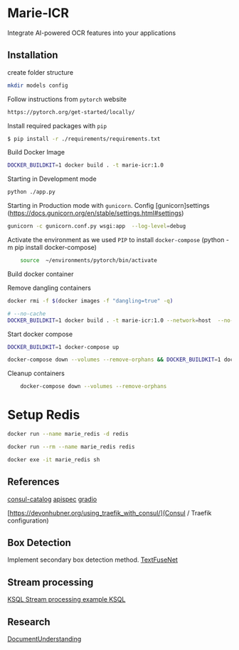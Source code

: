# Marie-ICR

Integrate AI-powered OCR features into your applications

## Installation

create folder structure

```sh 
mkdir models config
```

Follow instructions from `pytorch` website

```sh
https://pytorch.org/get-started/locally/
```

Install required packages with `pip`

```sh
$ pip install -r ./requirements/requirements.txt
```

Build Docker Image

```sh
DOCKER_BUILDKIT=1 docker build . -t marie-icr:1.0
```

Starting in Development mode

```sh
python ./app.py
```

Starting in Production mode with `gunicorn`. Config
[gunicorn]settings (https://docs.gunicorn.org/en/stable/settings.html#settings)

```sh
gunicorn -c gunicorn.conf.py wsgi:app  --log-level=debug
```

Activate the environment as we used `PIP` to install `docker-compose` (python -m pip install docker-compose)

```sh
    source  ~/environments/pytorch/bin/activate
```

Build docker container

Remove dangling containers

```sh
docker rmi -f $(docker images -f "dangling=true" -q)
```

```sh
# --no-cache
DOCKER_BUILDKIT=1 docker build . -t marie-icr:1.0 --network=host  --no-cache
```

Start docker compose

```sh
DOCKER_BUILDKIT=1 docker-compose up

docker-compose down --volumes --remove-orphans && DOCKER_BUILDKIT=1 docker-compose up
```

Cleanup containers

```sh
    docker-compose down --volumes --remove-orphans
```

# Setup Redis

```sh
docker run --name marie_redis -d redis

docker run --rm --name marie_redis redis
```

```sh
docker exe -it marie_redis sh
```

## References

[consul-catalog](https://doc.traefik.io/traefik/v2.2/providers/consul-catalog/)
[apispec](https://apispec.readthedocs.io/en/latest/install.html)
[gradio](https://gradio.app/)

[https://devonhubner.org/using_traefik_with_consul/](Consul / Traefik configuration)

## Box Detection

Implement secondary box detection method.
[TextFuseNet](TextFuseNethttps://github.com/ying09/TextFuseNet)


## Stream processing
[KSQL Stream processing example ](https://www.confluent.io/blog/sysmon-security-event-processing-real-time-ksql-helk/)
[KSQL](https://pypi.org/project/ksql/)
 
 
## Research 

[DocumentUnderstanding](https://github.com/bikash/DocumentUnderstanding)

